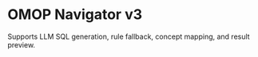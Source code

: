 # OMOP Navigator v3

Supports LLM SQL generation, rule fallback, concept mapping, and result preview.